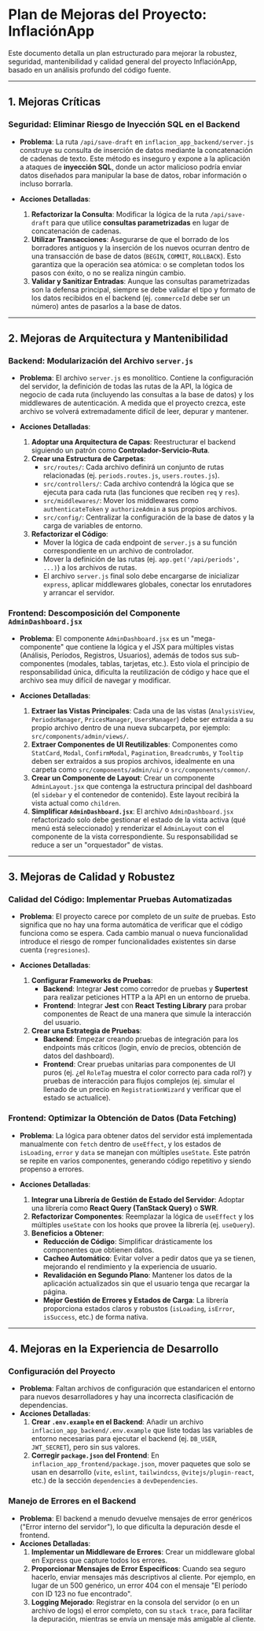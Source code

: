 # Plan de Mejoras del Proyecto: InflaciónApp

Este documento detalla un plan estructurado para mejorar la robustez, seguridad, mantenibilidad y calidad general del proyecto InflaciónApp, basado en un análisis profundo del código fuente.

---

## 1. Mejoras Críticas

### **Seguridad: Eliminar Riesgo de Inyección SQL en el Backend**

* **Problema**: La ruta `/api/save-draft` en `inflacion_app_backend/server.js` construye su consulta de inserción de datos mediante la concatenación de cadenas de texto. Este método es inseguro y expone a la aplicación a ataques de **inyección SQL**, donde un actor malicioso podría enviar datos diseñados para manipular la base de datos, robar información o incluso borrarla.

* **Acciones Detalladas**:
    1.  **Refactorizar la Consulta**: Modificar la lógica de la ruta `/api/save-draft` para que utilice **consultas parametrizadas** en lugar de concatenación de cadenas.
    2.  **Utilizar Transacciones**: Asegurarse de que el borrado de los borradores antiguos y la inserción de los nuevos ocurran dentro de una transacción de base de datos (`BEGIN`, `COMMIT`, `ROLLBACK`). Esto garantiza que la operación sea atómica: o se completan todos los pasos con éxito, o no se realiza ningún cambio.
    3.  **Validar y Sanitizar Entradas**: Aunque las consultas parametrizadas son la defensa principal, siempre se debe validar el tipo y formato de los datos recibidos en el backend (ej. `commerceId` debe ser un número) antes de pasarlos a la base de datos.

---

## 2. Mejoras de Arquitectura y Mantenibilidad

### **Backend: Modularización del Archivo `server.js`**

* **Problema**: El archivo `server.js` es monolítico. Contiene la configuración del servidor, la definición de todas las rutas de la API, la lógica de negocio de cada ruta (incluyendo las consultas a la base de datos) y los middlewares de autenticación. A medida que el proyecto crezca, este archivo se volverá extremadamente difícil de leer, depurar y mantener.

* **Acciones Detalladas**:
    1.  **Adoptar una Arquitectura de Capas**: Reestructurar el backend siguiendo un patrón como **Controlador-Servicio-Ruta**.
    2.  **Crear una Estructura de Carpetas**:
        * `src/routes/`: Cada archivo definirá un conjunto de rutas relacionadas (ej. `periods.routes.js`, `users.routes.js`).
        * `src/controllers/`: Cada archivo contendrá la lógica que se ejecuta para cada ruta (las funciones que reciben `req` y `res`).
        * `src/middlewares/`: Mover los middlewares como `authenticateToken` y `authorizeAdmin` a sus propios archivos.
        * `src/config/`: Centralizar la configuración de la base de datos y la carga de variables de entorno.
    3.  **Refactorizar el Código**:
        * Mover la lógica de cada endpoint de `server.js` a su función correspondiente en un archivo de controlador.
        * Mover la definición de las rutas (ej. `app.get('/api/periods', ...)`) a los archivos de rutas.
        * El archivo `server.js` final solo debe encargarse de inicializar `express`, aplicar middlewares globales, conectar los enrutadores y arrancar el servidor.

### **Frontend: Descomposición del Componente `AdminDashboard.jsx`**

* **Problema**: El componente `AdminDashboard.jsx` es un "mega-componente" que contiene la lógica y el JSX para múltiples vistas (Análisis, Períodos, Registros, Usuarios), además de todos sus sub-componentes (modales, tablas, tarjetas, etc.). Esto viola el principio de responsabilidad única, dificulta la reutilización de código y hace que el archivo sea muy difícil de navegar y modificar.

* **Acciones Detalladas**:
    1.  **Extraer las Vistas Principales**: Cada una de las vistas (`AnalysisView`, `PeriodsManager`, `PricesManager`, `UsersManager`) debe ser extraída a su propio archivo dentro de una nueva subcarpeta, por ejemplo: `src/components/admin/views/`.
    2.  **Extraer Componentes de UI Reutilizables**: Componentes como `StatCard`, `Modal`, `ConfirmModal`, `Pagination`, `Breadcrumbs`, y `Tooltip` deben ser extraídos a sus propios archivos, idealmente en una carpeta como `src/components/admin/ui/` o `src/components/common/`.
    3.  **Crear un Componente de Layout**: Crear un componente `AdminLayout.jsx` que contenga la estructura principal del dashboard (el `sidebar` y el contenedor de contenido). Este layout recibirá la vista actual como `children`.
    4.  **Simplificar `AdminDashboard.jsx`**: El archivo `AdminDashboard.jsx` refactorizado solo debe gestionar el estado de la vista activa (qué menú está seleccionado) y renderizar el `AdminLayout` con el componente de la vista correspondiente. Su responsabilidad se reduce a ser un "orquestador" de vistas.

---

## 3. Mejoras de Calidad y Robustez

### **Calidad del Código: Implementar Pruebas Automatizadas**

* **Problema**: El proyecto carece por completo de un _suite_ de pruebas. Esto significa que no hay una forma automática de verificar que el código funciona como se espera. Cada cambio manual o nueva funcionalidad introduce el riesgo de romper funcionalidades existentes sin darse cuenta (`regresiones`).

* **Acciones Detalladas**:
    1.  **Configurar Frameworks de Pruebas**:
        * **Backend**: Integrar **Jest** como corredor de pruebas y **Supertest** para realizar peticiones HTTP a la API en un entorno de prueba.
        * **Frontend**: Integrar **Jest** con **React Testing Library** para probar componentes de React de una manera que simule la interacción del usuario.
    2.  **Crear una Estrategia de Pruebas**:
        * **Backend**: Empezar creando pruebas de integración para los endpoints más críticos (login, envío de precios, obtención de datos del dashboard).
        * **Frontend**: Crear pruebas unitarias para componentes de UI puros (ej. ¿el `RoleTag` muestra el color correcto para cada rol?) y pruebas de interacción para flujos complejos (ej. simular el llenado de un precio en `RegistrationWizard` y verificar que el estado se actualice).

### **Frontend: Optimizar la Obtención de Datos (Data Fetching)**

* **Problema**: La lógica para obtener datos del servidor está implementada manualmente con `fetch` dentro de `useEffect`, y los estados de `isLoading`, `error` y `data` se manejan con múltiples `useState`. Este patrón se repite en varios componentes, generando código repetitivo y siendo propenso a errores.

* **Acciones Detalladas**:
    1.  **Integrar una Librería de Gestión de Estado del Servidor**: Adoptar una librería como **React Query (TanStack Query)** o **SWR**.
    2.  **Refactorizar Componentes**: Reemplazar la lógica de `useEffect` y los múltiples `useState` con los hooks que provee la librería (ej. `useQuery`).
    3.  **Beneficios a Obtener**:
        * **Reducción de Código**: Simplificar drásticamente los componentes que obtienen datos.
        * **Cacheo Automático**: Evitar volver a pedir datos que ya se tienen, mejorando el rendimiento y la experiencia de usuario.
        * **Revalidación en Segundo Plano**: Mantener los datos de la aplicación actualizados sin que el usuario tenga que recargar la página.
        * **Mejor Gestión de Errores y Estados de Carga**: La librería proporciona estados claros y robustos (`isLoading`, `isError`, `isSuccess`, etc.) de forma nativa.

---

## 4. Mejoras en la Experiencia de Desarrollo

### **Configuración del Proyecto**

* **Problema**: Faltan archivos de configuración que estandaricen el entorno para nuevos desarrolladores y hay una incorrecta clasificación de dependencias.
* **Acciones Detalladas**:
    1.  **Crear `.env.example` en el Backend**: Añadir un archivo `inflacion_app_backend/.env.example` que liste todas las variables de entorno necesarias para ejecutar el backend (ej. `DB_USER`, `JWT_SECRET`), pero sin sus valores.
    2.  **Corregir `package.json` del Frontend**: En `inflacion_app_frontend/package.json`, mover paquetes que solo se usan en desarrollo (`vite`, `eslint`, `tailwindcss`, `@vitejs/plugin-react`, etc.) de la sección `dependencies` a `devDependencies`.

### **Manejo de Errores en el Backend**

* **Problema**: El backend a menudo devuelve mensajes de error genéricos ("Error interno del servidor"), lo que dificulta la depuración desde el frontend.
* **Acciones Detalladas**:
    1.  **Implementar un Middleware de Errores**: Crear un middleware global en Express que capture todos los errores.
    2.  **Proporcionar Mensajes de Error Específicos**: Cuando sea seguro hacerlo, enviar mensajes más descriptivos al cliente. Por ejemplo, en lugar de un 500 genérico, un error 404 con el mensaje "El período con ID 123 no fue encontrado".
    3.  **Logging Mejorado**: Registrar en la consola del servidor (o en un archivo de logs) el error completo, con su `stack trace`, para facilitar la depuración, mientras se envía un mensaje más amigable al cliente.